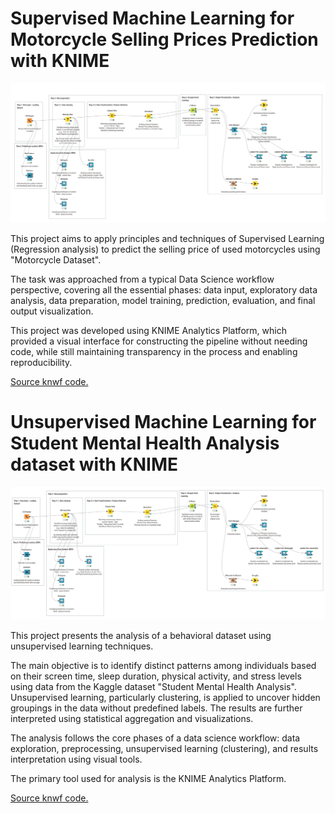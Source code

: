 # Supervised Machine Learning for Motorcycle Selling Prices Prediction with KNIME

![S](SupervisedKNIME.png)

This project aims to apply principles and techniques of Supervised Learning (Regression analysis) to predict the selling price of used motorcycles using "Motorcycle Dataset". 

The task was approached from a typical Data Science workflow perspective, covering all the essential phases: data input, exploratory data analysis, data preparation, model training, prediction, evaluation, and final output visualization.

This project was developed using KNIME Analytics Platform, which provided a visual interface for constructing the pipeline without needing code, while still maintaining
transparency in the process and enabling reproducibility.

<a href="Supervised_DaryaMartsinouskaya.knwf">Source knwf code.</a>

# Unsupervised Machine Learning for Student Mental Health Analysis dataset with KNIME

![US](UnsupervisedKNIME.png)

This project presents the analysis of a behavioral dataset using unsupervised learning techniques.

The main objective is to identify distinct patterns among individuals based on their
screen time, sleep duration, physical activity, and stress levels using data from the Kaggle
dataset "Student Mental Health Analysis". Unsupervised learning, particularly clustering,
is applied to uncover hidden groupings in the data without predefined labels. The results
are further interpreted using statistical aggregation and visualizations.

The analysis follows the core phases of a data science workflow: data exploration,
preprocessing, unsupervised learning (clustering), and results interpretation using visual
tools.

The primary tool used for analysis is the KNIME Analytics Platform.

<a href="Unsupervised_DaryaMartsinouskaya.knwf">Source knwf code.</a>
